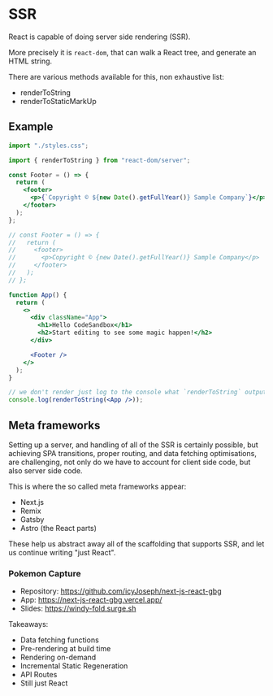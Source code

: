 # SSR

React is capable of doing server side rendering (SSR).

More precisely it is `react-dom`, that can walk a React tree, and generate an HTML string.

There are various methods available for this, non exhaustive list:

- renderToString
- renderToStaticMarkUp

## Example

```jsx
import "./styles.css";

import { renderToString } from "react-dom/server";

const Footer = () => {
  return (
    <footer>
      <p>{`Copyright © ${new Date().getFullYear()} Sample Company`}</p>
    </footer>
  );
};

// const Footer = () => {
//   return (
//     <footer>
//       <p>Copyright © {new Date().getFullYear()} Sample Company</p>
//     </footer>
//   );
// };

function App() {
  return (
    <>
      <div className="App">
        <h1>Hello CodeSandbox</h1>
        <h2>Start editing to see some magic happen!</h2>
      </div>

      <Footer />
    </>
  );
}

// we don't render just log to the console what `renderToString` outputs
console.log(renderToString(<App />));
```

## Meta frameworks

Setting up a server, and handling of all of the SSR is certainly possible, but achieving SPA transitions,
proper routing, and data fetching optimisations, are challenging, not only do we have to account for
client side code, but also server side code.

This is where the so called meta frameworks appear:

- Next.js
- Remix
- Gatsby
- Astro (the React parts)

These help us abstract away all of the scaffolding that supports SSR, and let us continue writing "just React".

### Pokemon Capture

- Repository: https://github.com/icyJoseph/next-js-react-gbg
- App: https://next-js-react-gbg.vercel.app/
- Slides: https://windy-fold.surge.sh

Takeaways:

- Data fetching functions
- Pre-rendering at build time
- Rendering on-demand
- Incremental Static Regeneration
- API Routes
- Still just React
